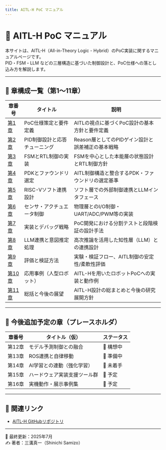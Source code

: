```yaml
---
title: AITL-H PoC マニュアル
---
```


# 📘 AITL-H PoC マニュアル

本サイトは、AITL-H（All-in-Theory Logic - Hybrid）のPoC実装に関するマニュアルページです。  
PID・FSM・LLM などの三層構造に基づいた制御設計と、PoC仕様への落とし込み方を解説します。

---

## 📂 章構成一覧（第1〜11章）

| 章番号 | タイトル | 説明 |
|--------|----------|------|
| [第1章](chapter01_spec_definition.md) | PoC仕様策定と要件定義 | AITLの視点に基づくPoC設計の基本方針と要件定義 |
| [第2章](chapter02_pid_design.md) | PID制御設計と応答チューニング | Reason層としてのPIDゲイン設計と誤差補正の基本戦略 |
| [第3章](chapter03_rtl_fsm.md) | FSMとRTL制御の実装 | FSMを中心とした本能層の状態設計とRTL制御方針 |
| [第4章](chapter04_pdk_foundry.md) | PDKとファウンドリ選定 | AITL制御構造と整合するPDK・ファウンドリの選定基準 |
| [第5章](chapter05_software_riscv.md) | RISC-Vソフト連携設計 | ソフト層での外部制御連携とLLMインタフェース |
| [第6章](chapter06_interface_control.md) | センサ・アクチュエータ制御 | 物理層とのI/O制御・UART/ADC/PWM等の実装 |
| [第7章](chapter07_debug_strategy.md) | 実装とデバッグ戦略 | PoC開発における分割テストと段階検証の設計手法 |
| [第8章](chapter08_llm_integration.md) | LLM連携と意図推定処理 | 高次推論を活用した知性層（LLM）との連携設計 |
| [第9章](chapter09_eval_validation.md) | 評価と検証方法 | 実験・検証フロー、AITL制御の安定性/柔軟性評価 |
| [第10章](chapter10_usecase_robotics.md) | 応用事例（人型ロボット） | AITL-Hを用いたロボットPoCへの実装と動作例 |
| [第11章](chapter11_summary_future.md) | 総括と今後の展望 | AITL-H設計の総まとめと今後の研究展開方針 |

---

## 🧩 今後追加予定の章（プレースホルダ）

| 章番号 | タイトル（仮） | ステータス |
|--------|----------------|------------|
| 第12章 | モデル予測制御との融合 | 🔧 構想中 |
| 第13章 | ROS連携と自律移動 | 🔧 準備中 |
| 第14章 | AI学習との連動（強化学習） | 🔧 未着手 |
| 第15章 | ハードウェア実装支援ツール群 | 🔧 予定 |
| 第16章 | 実機動作・展示事例集 | 🔧 予定 |

---

## 🔗 関連リンク

- [AITL-H GitHubリポジトリ](https://github.com/Samizo-AITL/AITL-H)

---

📅 最終更新：2025年7月  
✍️ 著者：三溝真一（Shinichi Samizo）
